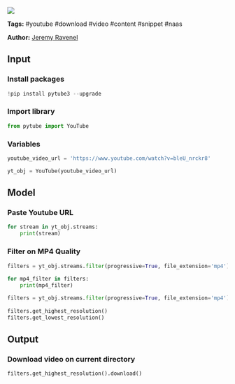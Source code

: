 <a href="https://app.naas.ai/user-redirect/naas/downloader?url=https://raw.githubusercontent.com/jupyter-naas/awesome-notebooks/master/YouTube/YouTube_Download_video.ipynb" target="_parent"><img src="https://naasai-public.s3.eu-west-3.amazonaws.com/open_in_naas.svg"/></a>

**Tags:** #youtube #download #video #content #snippet #naas

**Author:** [Jeremy Ravenel](https://www.linkedin.com/in/ACoAAAJHE7sB5OxuKHuzguZ9L6lfDHqw--cdnJg/)

## Input

### Install packages 


```python
!pip install pytube3 --upgrade
```

### Import library


```python
from pytube import YouTube
```

### Variables


```python
youtube_video_url = 'https://www.youtube.com/watch?v=bleU_nrckr8'

yt_obj = YouTube(youtube_video_url)
```

## Model

### Paste Youtube URL


```python
for stream in yt_obj.streams:
    print(stream)
```

### Filter on MP4 Quality


```python
filters = yt_obj.streams.filter(progressive=True, file_extension='mp4')
 
for mp4_filter in filters:
    print(mp4_filter)
```


```python
filters = yt_obj.streams.filter(progressive=True, file_extension='mp4')
 
filters.get_highest_resolution()
filters.get_lowest_resolution()
```

## Output

### Download video on current directory


```python
filters.get_highest_resolution().download()
```
